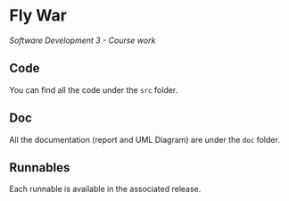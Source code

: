 # Fly War #
*Software Development 3 - Course work*

## Code ##

You can find all the code under the `src` folder.

## Doc ##

All the documentation (report and UML Diagram) are under the `doc` folder.

## Runnables ##

Each runnable is available in the associated release.
